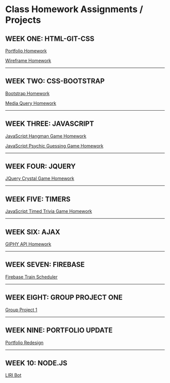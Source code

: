 # Class Homework Assignments / Projects

## WEEK ONE: HTML-GIT-CSS
<a href="https://august-johnson.github.io/week1/portfolio/index.html" target="_blank">Portfolio Homework</a>

<a href="https://august-johnson.github.io/week1/wireframe/index.html" target="_blank">Wireframe Homework</a>
<hr>

## WEEK TWO: CSS-BOOTSTRAP
<a href="https://august-johnson.github.io/week2/Bootstrap-Portfolio/index.html" target="_blank">Bootstrap Homework</a>

<a href="https://august-johnson.github.io/week2/Responsive-Portfolio/index.html" target="_blank">Media Query Homework</a>
<hr>

## WEEK THREE: JAVASCRIPT
<a href="https://august-johnson.github.io/week3/hangman-game/index.html" target="_blank">JavaScript Hangman Game Homework</a>

<a href="https://august-johnson.github.io/week3/psychic-game/index.html" target="_blank">JavaScript Psychic Guessing Game Homework</a>
<hr>

## WEEK FOUR: JQUERY
<a href="https://august-johnson.github.io/week4/crystal-game/index.html" target="_blank">JQuery Crystal Game Homework</a>
<hr>

## WEEK FIVE: TIMERS
<a href="https://august-johnson.github.io/week5/triviagame/index.html" target="_blank">JavaScript Timed Trivia Game Homework</a>
<hr>

## WEEK SIX: AJAX
<a href="https://august-johnson.github.io/week6/GIFtastic/index.html" target="_blank">GIPHY API Homework</a>
<hr>

## WEEK SEVEN: FIREBASE
<a href="https://august-johnson.github.io/week7/train-schedule/index.html" target="_blank">Firebase Train Scheduler</a>
<hr>

## WEEK EIGHT: GROUP PROJECT ONE
<a href="https://sindygeb.github.io/incredible-ninjas/" target="_blank">Group Project 1</a>
<hr>

## WEEK NINE: PORTFOLIO UPDATE
<a href="https://august-johnson.github.io/week9/index.html" target="_blank">Portfolio Redesign</a>
<hr>

## WEEK 10: NODE.JS
<a href="https://github.com/August-Johnson/August-Johnson.github.io/tree/master/week10">LIRI Bot</a>
